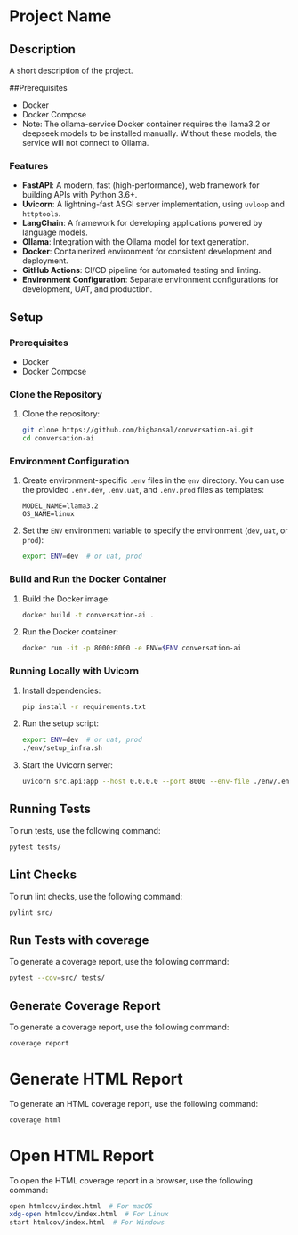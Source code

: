 # Project Name

## Description
A short description of the project.

##Prerequisites
- Docker
- Docker Compose
- Note: The ollama-service Docker container requires the llama3.2 or deepseek models to be installed manually. Without these models, the service will not connect to Ollama.

### Features
- **FastAPI**: A modern, fast (high-performance), web framework for building APIs with Python 3.6+.
- **Uvicorn**: A lightning-fast ASGI server implementation, using `uvloop` and `httptools`.
- **LangChain**: A framework for developing applications powered by language models.
- **Ollama**: Integration with the Ollama model for text generation.
- **Docker**: Containerized environment for consistent development and deployment.
- **GitHub Actions**: CI/CD pipeline for automated testing and linting.
- **Environment Configuration**: Separate environment configurations for development, UAT, and production.

## Setup

### Prerequisites
- Docker
- Docker Compose

### Clone the Repository
1. Clone the repository:
    ```bash
    git clone https://github.com/bigbansal/conversation-ai.git
    cd conversation-ai
    ```

### Environment Configuration
1. Create environment-specific `.env` files in the `env` directory. You can use the provided `.env.dev`, `.env.uat`, and `.env.prod` files as templates:

    ```plaintext
    MODEL_NAME=llama3.2
    OS_NAME=linux
    ```

2. Set the `ENV` environment variable to specify the environment (`dev`, `uat`, or `prod`):

    ```bash
    export ENV=dev  # or uat, prod
    ```

### Build and Run the Docker Container
1. Build the Docker image:
    ```bash
    docker build -t conversation-ai .
    ```

2. Run the Docker container:
    ```bash
    docker run -it -p 8000:8000 -e ENV=$ENV conversation-ai
    ```

### Running Locally with Uvicorn
1. Install dependencies:
    ```bash
    pip install -r requirements.txt
    ```

2. Run the setup script:
    ```bash
    export ENV=dev  # or uat, prod
    ./env/setup_infra.sh
    ```

3. Start the Uvicorn server:
    ```bash
    uvicorn src.api:app --host 0.0.0.0 --port 8000 --env-file ./env/.env.$ENV
    ```

## Running Tests
To run tests, use the following command:
```bash
pytest tests/
```

## Lint Checks
To run lint checks, use the following command:
```bash
pylint src/
```

## Run Tests with coverage
To generate a coverage report, use the following command:
```bash
pytest --cov=src/ tests/
```
## Generate Coverage Report
To generate a coverage report, use the following command:
```bash
coverage report
```
# Generate HTML Report
To generate an HTML coverage report, use the following command:
```bash
coverage html
```
# Open HTML Report
To open the HTML coverage report in a browser, use the following command:
```bash
open htmlcov/index.html  # For macOS
xdg-open htmlcov/index.html  # For Linux
start htmlcov/index.html  # For Windows
```

